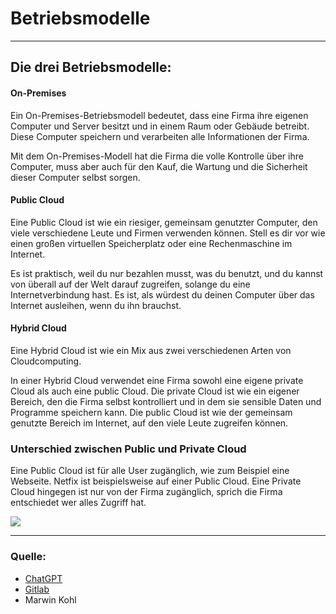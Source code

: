 # Betriebsmodelle

---

## Die drei Betriebsmodelle:

#### On-Premises

Ein On-Premises-Betriebsmodell bedeutet, dass eine Firma ihre eigenen Computer und Server besitzt und in einem Raum oder Gebäude betreibt. Diese Computer speichern und verarbeiten alle Informationen der Firma.

Mit dem On-Premises-Modell hat die Firma die volle Kontrolle über ihre Computer, muss aber auch für den Kauf, die Wartung und die Sicherheit dieser Computer selbst sorgen.

#### Public Cloud

Eine Public Cloud ist wie ein riesiger, gemeinsam genutzter Computer, den viele verschiedene Leute und Firmen verwenden können. Stell es dir vor wie einen großen virtuellen Speicherplatz oder eine Rechenmaschine im Internet.

Es ist praktisch, weil du nur bezahlen musst, was du benutzt, und du kannst von überall auf der Welt darauf zugreifen, solange du eine Internetverbindung hast. Es ist, als würdest du deinen Computer über das Internet ausleihen, wenn du ihn brauchst.

#### Hybrid Cloud

Eine Hybrid Cloud ist wie ein Mix aus zwei verschiedenen Arten von Cloudcomputing.

In einer Hybrid Cloud verwendet eine Firma sowohl eine eigene private Cloud als auch eine public Cloud. Die private Cloud ist wie ein eigener Bereich, den die Firma selbst kontrolliert und in dem sie sensible Daten und Programme speichern kann. Die public Cloud ist wie der gemeinsam genutzte Bereich im Internet, auf den viele Leute zugreifen können.
  
### Unterschied zwischen Public und Private Cloud

Eine Public Cloud ist für alle User zugänglich, wie zum Beispiel eine Webseite. Netfix ist beispielsweise auf einer Public Cloud.
Eine Private Cloud hingegen ist nur von der Firma zugänglich, sprich die Firma entschiedet wer alles Zugriff hat.

![](https://4acc.com/wp-content/uploads/2021/04/Infographics.jpg)

<hr>

### Quelle:

- [ChatGPT](https://chat.openai.com/)
- [Gitlab](https://gitlab.com/ser-cal/m346/-/blob/main/KN00/x_res/Betriebsmodelle.md)
- Marwin Kohl
